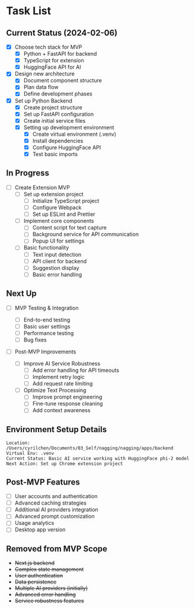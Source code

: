 # Task List

## Current Status (2024-02-06)

- [x] Choose tech stack for MVP
  - [x] Python + FastAPI for backend
  - [x] TypeScript for extension
  - [x] HuggingFace API for AI
- [x] Design new architecture
  - [x] Document component structure
  - [x] Plan data flow
  - [x] Define development phases
- [x] Set up Python Backend
  - [x] Create project structure
  - [x] Set up FastAPI configuration
  - [x] Create initial service files
  - [x] Setting up development environment
    - [x] Create virtual environment (.venv)
    - [x] Install dependencies
    - [x] Configure HuggingFace API
    - [x] Test basic imports

## In Progress

- [ ] Create Extension MVP
  - [ ] Set up extension project
    - [ ] Initialize TypeScript project
    - [ ] Configure Webpack
    - [ ] Set up ESLint and Prettier
  - [ ] Implement core components
    - [ ] Content script for text capture
    - [ ] Background service for API communication
    - [ ] Popup UI for settings
  - [ ] Basic functionality
    - [ ] Text input detection
    - [ ] API client for backend
    - [ ] Suggestion display
    - [ ] Basic error handling

## Next Up

- [ ] MVP Testing & Integration

  - [ ] End-to-end testing
  - [ ] Basic user settings
  - [ ] Performance testing
  - [ ] Bug fixes

- [ ] Post-MVP Improvements
  - [ ] Improve AI Service Robustness
    - [ ] Add error handling for API timeouts
    - [ ] Implement retry logic
    - [ ] Add request rate limiting
  - [ ] Optimize Text Processing
    - [ ] Improve prompt engineering
    - [ ] Fine-tune response cleaning
    - [ ] Add context awareness

## Environment Setup Details

```text
Location: /Users/cyrilchen/Documents/03_Self/nagging/nagging/apps/backend
Virtual Env: .venv
Current Status: Basic AI service working with HuggingFace phi-2 model
Next Action: Set up Chrome extension project
```

## Post-MVP Features

- [ ] User accounts and authentication
- [ ] Advanced caching strategies
- [ ] Additional AI providers integration
- [ ] Advanced prompt customization
- [ ] Usage analytics
- [ ] Desktop app version

## Removed from MVP Scope

- ~~Next.js backend~~
- ~~Complex state management~~
- ~~User authentication~~
- ~~Data persistence~~
- ~~Multiple AI providers (initially)~~
- ~~Advanced error handling~~
- ~~Service robustness features~~
